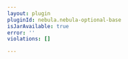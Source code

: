 ```yaml
---
layout: plugin
pluginId: nebula.nebula-optional-base
isJarAvailable: true
error: ''
violations: []

---
```

